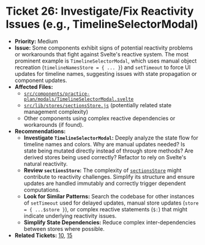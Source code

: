 # Ticket 26: Investigate/Fix Reactivity Issues (e.g., TimelineSelectorModal)

- **Priority:** Medium
- **Issue:** Some components exhibit signs of potential reactivity problems or workarounds that fight against Svelte's reactive system. The most prominent example is `TimelineSelectorModal`, which uses manual object recreation (`timelineNamesStore = { ... }`) and `setTimeout` to force UI updates for timeline names, suggesting issues with state propagation or component updates.
- **Affected Files:**
    - [`src/components/practice-plan/modals/TimelineSelectorModal.svelte`](src/components/practice-plan/modals/TimelineSelectorModal.svelte)
    - [`src/lib/stores/sectionsStore.js`](src/lib/stores/sectionsStore.js) (potentially related state management complexity)
    - Other components using complex reactive dependencies or workarounds (if found).
- **Recommendations:**
    - **Investigate `TimelineSelectorModal`:** Deeply analyze the state flow for timeline names and colors. Why are manual updates needed? Is state being mutated directly instead of through store methods? Are derived stores being used correctly? Refactor to rely on Svelte's natural reactivity.
    - **Review `sectionsStore`:** The complexity of [`sectionsStore`](src/lib/stores/sectionsStore.js) might contribute to reactivity challenges. Simplify its structure and ensure updates are handled immutably and correctly trigger dependent computations.
    - **Look for Similar Patterns:** Search the codebase for other instances of `setTimeout` used for delayed updates, manual store updates (`store = { ...$store }`), or complex reactive statements (`$:`) that might indicate underlying reactivity issues.
    - **Simplify State Dependencies:** Reduce complex inter-dependencies between stores where possible.
- **Related Tickets:** [10](./10-refactor-state-sectionsstore.md), [15](./15-refactor-component-coupling.md) 